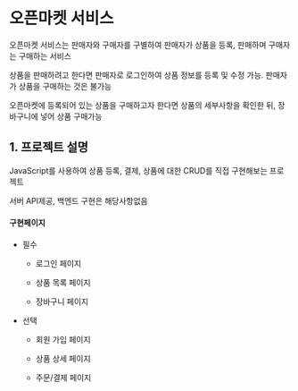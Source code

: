 # 오픈마켓 서비스
오픈마켓 서비스는 판매자와 구매자를 구별하여 판매자가 상품을 등록, 판매하며 구매자는 구매하는 서비스

상품을 판매하려고 한다면 판매자로 로그인하여 상품 정보를 등록 및 수정 가능. 판매자가 상품을 구매하는 것은 불가능

오픈마켓에 등록되어 있는 상품을 구매하고자 한다면 상품의 세부사항을 확인한 뒤, 장바구니에 넣어 상품 구매가능

## 1. 프로젝트 설명
JavaScript를 사용하여 상품 등록, 결제, 상품에 대한 CRUD를 직접 구현해보는 프로젝트

서버 API제공, 백엔드 구현은 해당사항없음

#### 구현페이지
* 필수

    - 로그인 페이지

    - 상품 목록 페이지

    - 장바구니 페이지
* 선택

    - 회원 가입 페이지

    - 상품 상세 페이지

    - 주문/결제 페이지


